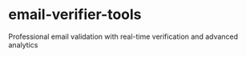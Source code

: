 # email-verifier-tools
Professional email validation with real-time verification and advanced analytics
